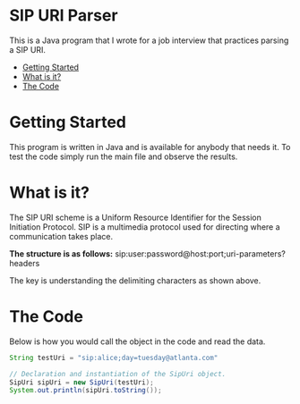 # SIP URI Parser #

This is a Java program that I wrote for a job interview that practices parsing
a SIP URI.

* [Getting Started](#gettingstarted)
* [What is it?](#whatisit)
* [The Code](#thecode)

Getting Started <a name="gettingstarted"></a>
===============
This program is written in Java and is available for anybody that needs it. To
test the code simply run the main file and observe the results.

What is it? <a name="whatisit"></a>
===========

The SIP URI scheme is a Uniform Resource Identifier for the Session Initiation
Protocol. SIP is a multimedia protocol used for directing where a communication
takes place.

__The structure is as follows:__ sip:user:password@host:port;uri-parameters?headers

The key is understanding the delimiting characters as shown above.

The Code <a name="thecode"></a>
==============

Below is how you would call the object in the code and read the data.

```Java
String testUri = "sip:alice;day=tuesday@atlanta.com"

// Declaration and instantiation of the SipUri object.
SipUri sipUri = new SipUri(testUri);
System.out.println(sipUri.toString());
```

